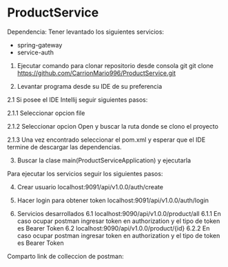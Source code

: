 # ProductService
Dependencia:
Tener levantado los siguientes servicios:
 - spring-gateway
 - service-auth
 
 
1. Ejecutar comando para clonar repositorio desde consola git 
git clone https://github.com/CarrionMario996/ProductService.git

2. Levantar programa desde su IDE de su preferencia
 
 2.1 Si posee el IDE Intellij seguir siguientes pasos:
 
  2.1.1 Seleccionar opcion file
  
  2.1.2 Seleccionar opcion Open y buscar la ruta donde se clono el proyecto
  
  2.1.3 Una vez encontrado seleccionar el pom.xml y esperar que el IDE termine de descargar las dependencias.

3. Buscar la clase main(ProductServiceApplication) y ejecutarla

Para ejecutar los servicios seguir los siguientes pasos:

4. Crear usuario localhost:9091/api/v1.0.0/auth/create

5. Hacer login para obtener token localhost:9091/api/v1.0.0/auth/login

6. Servicios desarrollados
  6.1 localhost:9090/api/v1.0.0/product/all
    6.1.1 En caso ocupar postman ingresar token en authorization y el tipo de token es Bearer Token
  6.2 localhost:9090/api/v1.0.0/product/{id}
    6.2.2 En caso ocupar postman ingresar token en authorization y el tipo de token es Bearer Token

Comparto link de colleccion de postman: 
